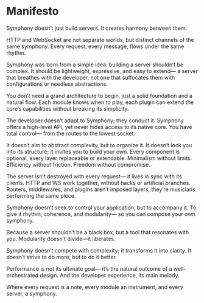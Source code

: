 # Manifesto

Symphony doesn’t just build servers.
It creates harmony between them.

HTTP and WebSocket are not separate worlds,
but distinct channels of the same symphony.
Every request, every message,
flows under the same rhythm.

Symphony was born from a simple idea:
building a server shouldn’t be complex.
It should be lightweight, expressive, and easy to extend—
a server that breathes with the developer,
not one that suffocates them with configurations or needless abstractions.

You don’t need a grand architecture to begin,
just a solid foundation and a natural flow.
Each module knows when to play,
each plugin can extend the core’s capabilities
without breaking its simplicity.

The developer doesn’t adapt to Symphony; they conduct it.
Symphony offers a high-level API,
yet never hides access to its native core.
You have total control—
from the routes to the lowest socket.

It doesn’t aim to abstract complexity,
but to organize it.
It doesn’t lock you into its structure;
it invites you to build your own.
Every component is optional,
every layer replaceable or extendable.
Minimalism without limits.
Efficiency without friction.
Freedom without compromise.

The server isn’t destroyed with every request—
it lives in sync with its clients.
HTTP and WS work together,
without hacks or artificial branches.
Routers, middlewares, and plugins
aren’t imposed layers,
they’re musicians performing the same piece.

Symphony doesn’t seek to control your application,
but to accompany it.
To give it rhythm, coherence, and modularity—
so you can compose your own symphony.

Because a server shouldn’t be a black box,
but a tool that resonates with you.
Modularity doesn’t divide—it liberates.

Symphony doesn’t compete with complexity;
it transforms it into clarity.
It doesn’t strive to do more,
but to do it better.

Performance is not its ultimate goal—
it’s the natural outcome of a well-orchestrated design.
And the developer experience,
its main melody.

Where every request is a note,
every module an instrument,
and every server, a symphony.
